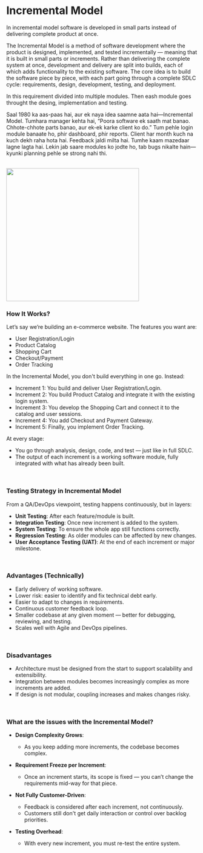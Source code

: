 # Incremental Model

In incremental model software is developed in small parts instead of delivering complete product at once.

The Incremental Model is a method of software development where the product is designed, implemented, and tested incrementally — meaning that it is built in small parts or increments. Rather than delivering the complete system at once, development and delivery are split into builds, each of which adds functionality to the existing software. The core idea is to build the software piece by piece, with each part going through a complete SDLC cycle: requirements, design, development, testing, and deployment.

In this requirement divided into multiple modules. Then eash module goes throught the desing, implementation and testing.

Saal 1980 ka aas-paas hai, aur ek naya idea saamne aata hai—Incremental Model. Tumhara manager kehta hai, “Poora software ek saath mat banao. Chhote-chhote parts banao, aur ek-ek karke client ko do.” Tum pehle login module banaate ho, phir dashboard, phir reports. Client har month kuch na kuch dekh raha hota hai. Feedback jaldi milta hai. Tumhe kaam mazedaar lagne lagta hai. Lekin jab saare modules ko jodte ho, tab bugs nikalte hain—kyunki planning pehle se strong nahi thi.

<br>

<img src="https://drive.google.com/uc?export=view&id=19dUTcdQVkJz7q8SBzzXpXpC0fHo4j_oU" height=350 weight=400>

<br>

### How It Works?

Let’s say we’re building an e-commerce website. The features you want are:
- User Registration/Login
- Product Catalog
- Shopping Cart
- Checkout/Payment
- Order Tracking

In the Incremental Model, you don't build everything in one go. Instead:

- Increment 1: You build and deliver User Registration/Login.
- Increment 2: You build Product Catalog and integrate it with the existing login system.
- Increment 3: You develop the Shopping Cart and connect it to the catalog and user sessions.
- Increment 4: You add Checkout and Payment Gateway.
- Increment 5: Finally, you implement Order Tracking.

At every stage:
- You go through analysis, design, code, and test — just like in full SDLC.
- The output of each increment is a working software module, fully integrated with what has already been built.

<br>

### Testing Strategy in Incremental Model

From a QA/DevOps viewpoint, testing happens continuously, but in layers:
- **Unit Testing**: After each feature/module is built.
- **Integration Testing**: Once new increment is added to the system.
- **System Testing**: To ensure the whole app still functions correctly.
- **Regression Testing**: As older modules can be affected by new changes.
- **User Acceptance Testing (UAT)**: At the end of each increment or major milestone.

<br>

### Advantages (Technically)

- Early delivery of working software.
- Lower risk: easier to identify and fix technical debt early.
- Easier to adapt to changes in requirements.
- Continuous customer feedback loop.
- Smaller codebase at any given moment — better for debugging, reviewing, and testing.
- Scales well with Agile and DevOps pipelines.

<br>

### Disadvantages

- Architecture must be designed from the start to support scalability and extensibility.
- Integration between modules becomes increasingly complex as more increments are added.
- If design is not modular, coupling increases and makes changes risky.

<br>

### What are the issues with the Incremental Model?

- **Design Complexity Grows**:
  - As you keep adding more increments, the codebase becomes complex.
 
- **Requirement Freeze per Increment**:
  - Once an increment starts, its scope is fixed — you can’t change the requirements mid-way for that piece.
 
- **Not Fully Customer-Driven**:
  - Feedback is considered after each increment, not continuously.
  - Customers still don't get daily interaction or control over backlog priorities.
 
- **Testing Overhead**:
  - With every new increment, you must re-test the entire system.
